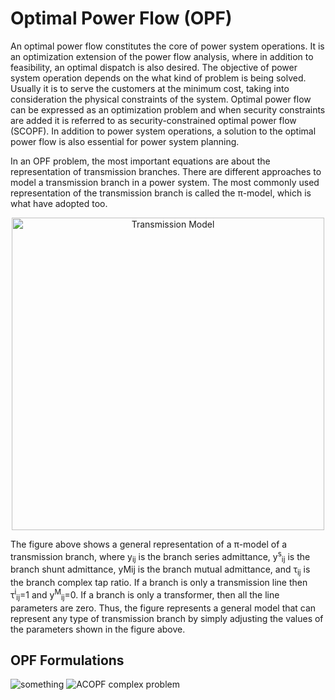 # Optimal Power Flow (OPF)

An optimal power flow constitutes the core of power system operations. It is an optimization extension of the power flow analysis, where in addition to feasibility, an optimal dispatch is also desired. The objective of power system operation depends on the what kind of problem is being solved. Usually it is to serve the customers at the minimum cost, taking into consideration the physical constraints of the system. Optimal power flow can be expressed as an optimization problem and when security constraints are added it is referred to as security-constrained optimal power flow (SCOPF). In addition to power system operations, a solution to the optimal power flow is also essential for power system planning. 

In an OPF problem, the most important equations are about the representation of transmission branches. There are different approaches to model a transmission branch in a power system. The most commonly used representation of the transmission branch is called the π-model, which is what have adopted too.

<p align="center">
<img src="https://powersense.github.io//assets//opf//TransmissionModel.png" width="500" alt="Transmission Model">
</p>

The figure above shows a general representation of a π-model of a transmission branch, where y<sub>ij</sub> is the branch series admittance, y<sup>s</sup><sub>ij</sub> is the branch shunt admittance, yMij is the branch mutual admittance, and τ<sub>ij</sub> is the branch complex tap ratio. If a branch is only a transmission line then τ<sup>i</sup><sub>ij</sub>=1 and y<sup>M</sup><sub>ij</sub>=0. If a branch is only a transformer, then all the line parameters are zero. Thus, the figure represents a general model that can represent any type of transmission branch by simply adjusting the values of the parameters shown in the figure above.

## OPF Formulations

<img src="https://latex.codecogs.com/svg.latex?\Large&space;x=\frac{-b\pm\sqrt{b^2-4ac}}{2a}" title="something" />

<img src="https://latex.codecogs.com/svg.image?\begin{equations}\begin{align}&&space;min&&space;&&space;\sum_{\substack{g&space;\in&space;\mathcal{G}}}&space;c_{2g}&space;\cdot&space;(\Re[s_g])^2&space;&plus;&space;c_{1g}&space;\cdot&space;\Re[s_g]&space;&plus;&space;c_{0g}&space;\\&&space;\text{s.t.}&&space;&&space;s_{ij}=v_i&space;\cdot&space;(y^{net}_{ij}&space;\cdot&space;v_i&plus;Y_{ij}&space;\cdot&space;v_j)^*,&space;\;&space;\forall&space;\{i,j\}&space;\in&space;2\mathcal{K}.\\&&space;&&space;&&space;\sum_{\substack{g&space;\in&space;\mathcal{G}_n}}s_g&space;-&space;\sum_{\substack{d&space;\in&space;\mathcal{D}_n}}s_d=\sum_{\substack{k&space;\in&space;\mathcal{K}_n^f}}s_{nk}&plus;\sum_{\substack{k&space;\in&space;\mathcal{K}_n^t}}s_{kn}&space;&plus;Y^L_{n}\cdot&space;|v_n|^2,&space;\;&space;\forall&space;n&space;\in&space;\mathcal{N}.\\&&space;&&space;&&space;V_n^{Min}&space;\leq&space;|v_n|&space;\leq&space;V_n^{Max},&space;\;&space;\forall&space;n&space;\in&space;\mathcal{N}.&space;\\&&space;&&space;&&space;|s_{ij}|&space;\leq&space;I^{Max}_{ij}&space;\cdot&space;|v_n|,&space;\;&space;\forall&space;\{i,j\}&space;\in&space;2\mathcal{K}.&space;\\&&space;&&space;&&space;s_g^{Min}&space;\leq&space;s_g&space;\leq&space;s_g^{Max},&space;\;&space;\forall&space;g&space;\in&space;\mathcal{G}.\end{align}\end{equations}\begin{align*}&&space;min&&space;&&space;\sum_{\substack{g&space;\in&space;\mathcal{G}}}&space;c_{2g}&space;\cdot&space;(\Re[s_g])^2&space;&plus;&space;c_{1g}&space;\cdot&space;\Re[s_g]&space;&plus;&space;c_{0g}&space;\\&&space;\text{s.t.}&&space;&&space;s_{ij}=v_i&space;\cdot&space;(y^{net}_{ij}&space;\cdot&space;v_i&plus;Y_{ij}&space;\cdot&space;v_j)^*,&space;\;&space;\forall&space;\{i,j\}&space;\in&space;2\mathcal{K}.\\&&space;&&space;&&space;\sum_{\substack{g&space;\in&space;\mathcal{G}_n}}s_g&space;-&space;\sum_{\substack{d&space;\in&space;\mathcal{D}_n}}s_d=\sum_{\substack{k&space;\in&space;\mathcal{K}_n^f}}s_{nk}&plus;\sum_{\substack{k&space;\in&space;\mathcal{K}_n^t}}s_{kn}&space;&plus;Y^L_{n}\cdot&space;|v_n|^2,&space;\;&space;\forall&space;n&space;\in&space;\mathcal{N}.\\&&space;&&space;&&space;V_n^{Min}&space;\leq&space;|v_n|&space;\leq&space;V_n^{Max},&space;\;&space;\forall&space;n&space;\in&space;\mathcal{N}.&space;\\&&space;&&space;&&space;|s_{ij}|&space;\leq&space;I^{Max}_{ij}&space;\cdot&space;|v_n|,&space;\;&space;\forall&space;\{i,j\}&space;\in&space;2\mathcal{K}.&space;\\&&space;&&space;&&space;s_g^{Min}&space;\leq&space;s_g&space;\leq&space;s_g^{Max},&space;\;&space;\forall&space;g&space;\in&space;\mathcal{G}.\end{align*}" title="ACOPF complex problem" />
